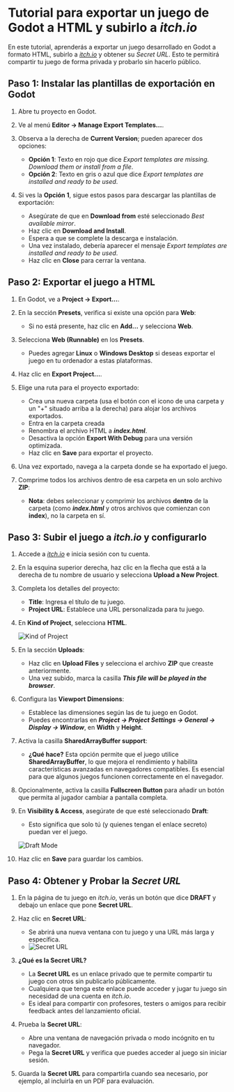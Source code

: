 # Tutorial para exportar un juego de Godot a HTML y subirlo a *itch.io*

En este tutorial, aprenderás a exportar un juego desarrollado en Godot a formato HTML, subirlo a [*itch.io*][E02] y obtener su *Secret URL*. Esto te permitirá compartir tu juego de forma privada y probarlo sin hacerlo público.

## Paso 1: Instalar las plantillas de exportación en Godot

1. Abre tu proyecto en Godot.
2. Ve al menú **Editor → Manage Export Templates...**.
3. Observa a la derecha de **Current Version**; pueden aparecer dos opciones:

   - **Opción 1**: Texto en rojo que dice _Export templates are missing. Download them or install from a file_.
   - **Opción 2**: Texto en gris o azul que dice _Export templates are installed and ready to be used_.

4. Si ves la **Opción 1**, sigue estos pasos para descargar las plantillas de exportación:

   - Asegúrate de que en **Download from** esté seleccionado _Best available mirror_.
   - Haz clic en **Download and Install**.
   - Espera a que se complete la descarga e instalación.
   - Una vez instalado, debería aparecer el mensaje _Export templates are installed and ready to be used_.
   - Haz clic en **Close** para cerrar la ventana.

## Paso 2: Exportar el juego a HTML

1. En Godot, ve a **Project → Export...**.
2. En la sección **Presets**, verifica si existe una opción para **Web**:

   - Si no está presente, haz clic en **Add...** y selecciona **Web**.

3. Selecciona **Web (Runnable)** en los **Presets**.

   - Puedes agregar **Linux** o **Windows Desktop** si deseas exportar el juego en tu ordenador a estas plataformas.

4. Haz clic en **Export Project...**.

5. Elige una ruta para el proyecto exportado:

   - Crea una nueva carpeta (usa el botón con el icono de una carpeta y un "+" situado arriba a la derecha) para alojar los archivos exportados.
   - Entra en la carpeta creada
   - Renombra el archivo HTML a **_index.html_**.
   - Desactiva la opción **Export With Debug** para una versión optimizada.
   - Haz clic en **Save** para exportar el proyecto.

6. Una vez exportado, navega a la carpeta donde se ha exportado el juego.

7. Comprime todos los archivos dentro de esa carpeta en un solo archivo **ZIP**:

   - **Nota**: debes seleccionar y comprimir los archivos **dentro** de la carpeta (como **_index.html_** y otros archivos que comienzan con **index**), no la carpeta en sí.

## Paso 3: Subir el juego a *itch.io* y configurarlo

1. Accede a [*itch.io*][E02] e inicia sesión con tu cuenta.

2. En la esquina superior derecha, haz clic en la flecha que está a la derecha de tu nombre de usuario y selecciona **Upload a New Project**.

3. Completa los detalles del proyecto:

   - **Title**: Ingresa el título de tu juego.
   - **Project URL**: Establece una URL personalizada para tu juego.

4. En **Kind of Project**, selecciona **HTML**.

   ![Kind of Project][E03]

5. En la sección **Uploads**:

   - Haz clic en **Upload Files** y selecciona el archivo **ZIP** que creaste anteriormente.
   - Una vez subido, marca la casilla ***This file will be played in the browser***.

6. Configura las **Viewport Dimensions**:

   - Establece las dimensiones según las de tu juego en Godot.
   - Puedes encontrarlas en ***Project → Project Settings → General → Display → Window***, en **Width** y **Height**.

7. Activa la casilla **SharedArrayBuffer support**:

   - **¿Qué hace?** Esta opción permite que el juego utilice **SharedArrayBuffer**, lo que mejora el rendimiento y habilita características avanzadas en navegadores compatibles. Es esencial para que algunos juegos funcionen correctamente en el navegador.

8. Opcionalmente, activa la casilla **Fullscreen Button** para añadir un botón que permita al jugador cambiar a pantalla completa.

9. En **Visibility & Access**, asegúrate de que esté seleccionado **Draft**:

   - Esto significa que solo tú (y quienes tengan el enlace secreto) puedan ver el juego.
   
   ![Draft Mode][E04]

10. Haz clic en **Save** para guardar los cambios.

## Paso 4: Obtener y Probar la *Secret URL*

1. En la página de tu juego en *itch.io*, verás un botón que dice **DRAFT** y debajo un enlace que pone **Secret URL**.

2. Haz clic en **Secret URL**:

   - Se abrirá una nueva ventana con tu juego y una URL más larga y específica.
   - ![Secret URL][E05]

3. **¿Qué es la Secret URL?**

   - La **Secret URL** es un enlace privado que te permite compartir tu juego con otros sin publicarlo públicamente.
   - Cualquiera que tenga este enlace puede acceder y jugar tu juego sin necesidad de una cuenta en *itch.io*.
   - Es ideal para compartir con profesores, testers o amigos para recibir feedback antes del lanzamiento oficial.

4. Prueba la **Secret URL**:

   - Abre una ventana de navegación privada o modo incógnito en tu navegador.
   - Pega la **Secret URL** y verifica que puedes acceder al juego sin iniciar sesión.

5. Guarda la **Secret URL** para compartirla cuando sea necesario, por ejemplo, al incluirla en un PDF para evaluación.


[E02]: https://itch.io
[E03]: https://twinery.org/cookbook/starting/twine2/images/starting-itchio-project-type.jpg
[E04]: https://intfiction.org/uploads/default/original/2X/d/df483263aab3f4ae52ace475d887eb5e55ef2127.png
[E05]: https://64.media.tumblr.com/dcc25c825170c34cf2f61b614e672e63/b4d2a6d1c5b95e35-4d/s1280x1920/deb0342a1c397ee2118f171ffa3c69a4737c09bd.png
